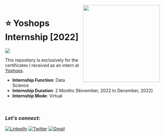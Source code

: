 <img align="right" src="https://play-lh.googleusercontent.com/SnmQsl0Y2dyk4WzdcfHbSuHTBGjhonE5ndR3e-arl6UGDxTgYWZqMFbgeoVp5elwCA=w600-h300-pc0xffffff-pd" width="250">

# :star: Yoshops Internship [2022]
![](https://img.shields.io/badge/Tools-python%20%7C%20pandas%20%7C%20numpy%20%7C%20seaborn%20%7C%20matplotlib%20%7C%20Beautiful%20Soup-0099cc?style=for-the-badge)

This repository is exclusively for the certificates I received as an intern at [Yoshops](https://yoshops.com/t/internship).

- **Internship Function**: Data Science
- **Internship Duration**: 2 Months [November, 2022 to December, 2022]
- **Internship Mode**: Virtual

<br>

### ***Let's connect:*** 
[![LinkedIn](https://img.shields.io/badge/linkedin-%230077B5.svg?style=for-the-badge&logo=linkedin&logoColor=white)](https://www.linkedin.com/in/rohit-rannavre) 
[![Twitter](https://img.shields.io/badge/Twitter-%231DA1F2.svg?style=for-the-badge&logo=Twitter&logoColor=white)](https://twitter.com/Phylorohitics) 
[![Gmail](https://img.shields.io/badge/Gmail-D14836?style=for-the-badge&logo=gmail&logoColor=white)](mailto:rohit.rannavre@gmail.com)
